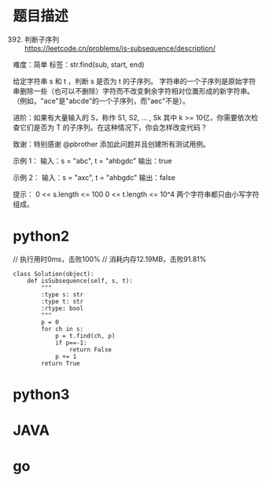 # 题目描述

392. 判断子序列  
https://leetcode.cn/problems/is-subsequence/description/  

难度：简单
标签：str.find(sub, start, end)

给定字符串 s 和 t ，判断 s 是否为 t 的子序列。
字符串的一个子序列是原始字符串删除一些（也可以不删除）字符而不改变剩余字符相对位置形成的新字符串。（例如，"ace"是"abcde"的一个子序列，而"aec"不是）。

进阶：如果有大量输入的 S，称作 S1, S2, ... , Sk 其中 k >= 10亿，你需要依次检查它们是否为 T 的子序列。在这种情况下，你会怎样改变代码？

致谢：特别感谢 @pbrother 添加此问题并且创建所有测试用例。

示例 1：
输入：s = "abc", t = "ahbgdc"
输出：true

示例 2：
输入：s = "axc", t = "ahbgdc"
输出：false

提示：
0 <= s.length <= 100
0 <= t.length <= 10^4
两个字符串都只由小写字符组成。

# python2

// 执行用时0ms，击败100%
// 消耗内存12.19MB，击败91.81%
```
class Solution(object):
    def isSubsequence(self, s, t):
        """
        :type s: str
        :type t: str
        :rtype: bool
        """
        p = 0
        for ch in s:
            p = t.find(ch, p)
            if p==-1:
                return False
            p += 1
        return True
```

# python3 

# JAVA

# go
